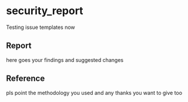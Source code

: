 # security_report
Testing issue templates now

## Report

here goes your findings and suggested changes

## Reference

pls point the methodology you used and any thanks you want to give too
